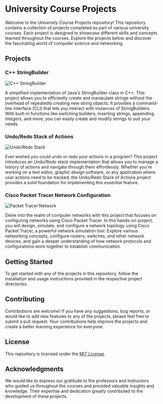 # University Course Projects

Welcome to the University Course Projects repository! This repository contains a collection of projects completed as part of various university courses. Each project is designed to showcase different skills and concepts learned throughout the courses. Explore the projects below and discover the fascinating world of computer science and networking.

## Projects

### C++ StringBuilder

![C++ StringBuilder](images/stringbuilder.png)

A simplified implementation of Java's StringBuilder class in C++. This project allows you to efficiently create and manipulate strings without the overhead of repeatedly creating new string objects. It provides a command-line interface (CLI) that lets you interact with instances of StringBuilders. With built-in functions like switching builders, inserting strings, appending integers, and more, you can easily create and modify strings to suit your needs.

### Undo/Redo Stack of Actions

![Undo/Redo Stack](images/undoredo.png)

Ever wished you could undo or redo your actions in a program? This project introduces an Undo/Redo stack implementation that allows you to manage a history of actions and navigate through them effortlessly. Whether you're working on a text editor, graphic design software, or any application where user actions need to be tracked, the Undo/Redo Stack of Actions project provides a solid foundation for implementing this essential feature.

### Cisco Packet Tracer Network Configuration

![Packet Tracer Network](images/packettracer.png)

Delve into the realm of computer networks with this project that focuses on configuring networks using Cisco Packet Tracer. In this hands-on project, you will design, simulate, and configure a network topology using Cisco Packet Tracer, a powerful network simulation tool. Explore various networking concepts, configure routers, switches, and other network devices, and gain a deeper understanding of how network protocols and configurations work together to establish communication.

## Getting Started

To get started with any of the projects in this repository, follow the installation and usage instructions provided in the respective project directories.

## Contributing

Contributions are welcome! If you have any suggestions, bug reports, or would like to add new features to any of the projects, please feel free to submit a pull request. Your contributions help improve the projects and create a better learning experience for everyone.

## License

This repository is licensed under the [MIT License](LICENSE).

## Acknowledgments

We would like to express our gratitude to the professors and instructors who guided us throughout the courses and provided valuable insights and knowledge. Their expertise and dedication greatly contributed to the development of these projects.


